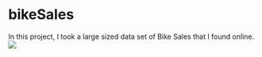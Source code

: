 # bikeSales

In this project, I took a large sized data set of Bike Sales that I found online. 
![](https://user-images.githubusercontent.com/44654955/170320563-c4fc0d45-ad2e-47c2-ba17-99b680dda6a9.png)
